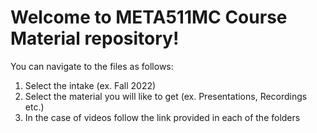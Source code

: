 # Welcome to META511MC Course Material repository!
You can navigate to the files as follows:

1. Select the intake (ex. Fall 2022)
2. Select the material you will like to get (ex. Presentations, Recordings etc.)
3. In the case of videos follow the link provided in each of the folders
